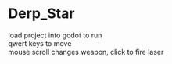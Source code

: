 # Derp_Star
load project into godot to run  
qwert keys to move  
mouse scroll changes weapon, click to fire laser

